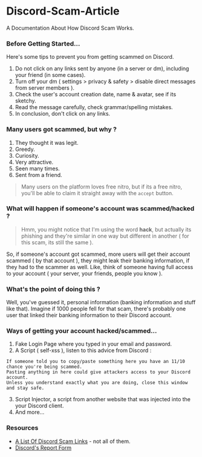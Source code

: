 # Discord-Scam-Article
A Documentation About How Discord Scam Works.

### Before Getting Started...
Here's some tips to prevent you from getting scammed on Discord.

1. Do not click on any links sent by anyone (in a server or dm), including your friend (in some cases). 
2. Turn off your dm ( settings > privacy & safety > disable direct messages from server members ).
3. Check the user's account creation date, name & avatar, see if its sketchy.
4. Read the message carefully, check grammar/spelling mistakes. 
5. In conclusion, don't click on any links.

### Many users got scammed, but why ?
1. They thought it was legit.
2. Greedy.
3. Curiosity.
4. Very attractive.
5. Seen many times.
6. Sent from a friend.

> Many users on the platform loves free nitro, but if its a free nitro, you'll be able to claim it straight away with the `accept` button.

### What will happen if someone's account was scammed/hacked ?
> Hmm, you might notice that I'm using the word **hack**, but actually its phishing and they're similar in one way but different in another ( for this scam, its still the same ).

So, if someone's account got scammed, more users will get their account scammed ( by that account ), they might leak their banking information, if they had to the scammer as well. Like, think of someone having full access to your account ( your server, your friends, people you know ).

### What's the point of doing this ?
Well, you've guessed it, personal information (banking information and stuff like that). Imagine if 1000 people fell for that scam, there's probably one user that linked their banking information to their Discord account. 

### Ways of getting your account hacked/scammed...
1. Fake Login Page where you typed in your email and password.
2. A Script ( self-xss ), listen to this advice from Discord :
```
If someone told you to copy/paste something here you have an 11/10 chance you're being scammed. 
Pasting anything in here could give attackers access to your Discord account. 
Unless you understand exactly what you are doing, close this window and stay safe. 
```
3. Script Injector, a script from another website that was injected into the your Discord client.
4. And more...

### Resources

- [A List Of Discord Scam Links](https://github.com/BuildBot42/discord-scam-links) - not all of them.
- [Discord's Report Form](https://dis.gd/request)
